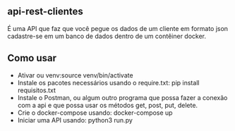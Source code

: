## api-rest-clientes

É uma API que faz que você pegue os dados de um cliente em formato json cadastre-se em um banco de dados dentro de um contêiner docker.

## Como usar

- Ativar ou venv:source venv/bin/activate
- Instale os pacotes necessários usando o require.txt: pip install requisitos.txt
- Instale o Postman, ou algum outro programa que possa fazer a conexão com a api e que possa usar os métodos get, post, put, delete.
- Crie o docker-compose usando: docker-compose up
- Iniciar uma API usando: python3 run.py
